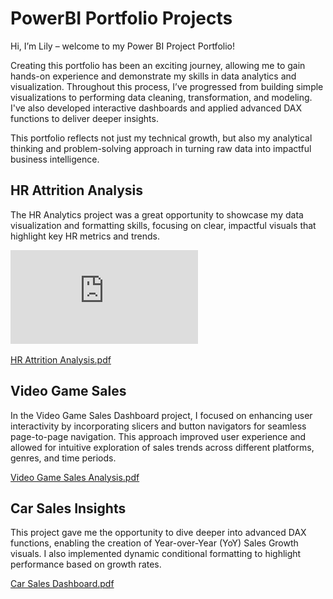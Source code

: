 # PowerBI Portfolio Projects

Hi, I’m Lily – welcome to my Power BI Project Portfolio!

Creating this portfolio has been an exciting journey, allowing me to gain hands-on experience and demonstrate my skills in data analytics and visualization. Throughout this process, I’ve progressed from building simple visualizations to performing data cleaning, transformation, and modeling. I've also developed interactive dashboards and applied advanced DAX functions to deliver deeper insights.

This portfolio reflects not just my technical growth, but also my analytical thinking and problem-solving approach in turning raw data into impactful business intelligence.

## HR Attrition Analysis

The HR Analytics project was a great opportunity to showcase my data visualization and formatting skills, focusing on clear, impactful visuals that highlight key HR metrics and trends.

![](https://github.com/LilyElizabethJohn/PowerBI-Portfolio-Projects/blob/ebb01ea7fdb7e79af7a019713575a370377183fb/HR%20Analytics/HR%20Attrition%20Analysis.pdf)

[HR Attrition Analysis.pdf](https://github.com/user-attachments/files/20234189/HR.Attrition.Analysis.pdf)

## Video Game Sales

In the Video Game Sales Dashboard project, I focused on enhancing user interactivity by incorporating slicers and button navigators for seamless page-to-page navigation. This approach improved user experience and allowed for intuitive exploration of sales trends across different platforms, genres, and time periods.

[Video Game Sales Analysis.pdf](https://github.com/user-attachments/files/20234203/Video.Game.Sales.Analysis.pdf)

## Car Sales Insights

This project gave me the opportunity to dive deeper into advanced DAX functions, enabling the creation of Year-over-Year (YoY) Sales Growth visuals. I also implemented dynamic conditional formatting to highlight performance based on growth rates.

[Car Sales Dashboard.pdf](https://github.com/user-attachments/files/20234205/Car.Sales.Dashboard.pdf)
